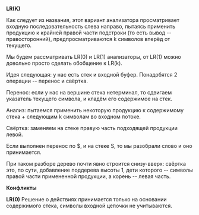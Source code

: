 **LR(K)**

Как следует из названия, этот вариант анализатора просматривает входную последовательность слева направо, пытаясь применить продукцию к крайней правой части подстроки (то есть вывод -- правосторонний), предпросматриваются k символов вперёд от текущего.

Мы будем рассматривать LR(0) и LR(1) анализаторы, от LR(1) можно довольно просто сделать обобщение к LR(k).

Идея следующая: у нас есть стек и входной буфер. Понадобятся 2 операции -- перенос и свёртка.

Перенос: если у нас на вершине стека нетерминал, то сдвигаем указатель текущего символа, и кладём его содержимое на стек.

Анализ: пытаемся применить некоторую продукцию к содержимому стека + следующим k символам во входном потоке.

Свёртка: заменяем на стеке правую часть подходящей продукции левой.

Если выполнен перенос по $, и на стеке S, то мы разобрали слово и оно принимается.

При таком разборе дерево почти явно строится снизу-вверх: свёртка это, по сути, добавление поддерева высоты 1, дети которого -- символы правой части примененной продукции, а корень -- левая часть.

**Конфликты**


**LR(0)**
Решение о действиях принимается только на основании содержимого стека, символы входной цепочки не учитываются.
